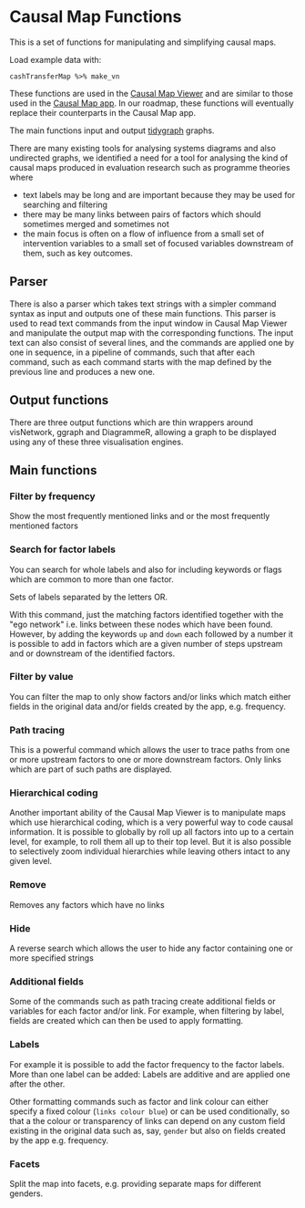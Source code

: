 # Causal Map Functions

This is a set of functions for manipulating and simplifying causal maps. 

Load example data with:

```
cashTransferMap %>% make_vn
```

These functions are used in the [Causal Map Viewer](https://causalmap.shinyapps.io/CausalMapViewer/) and are similar to those used in the [Causal Map app](http://causalmap.app). In our roadmap, these functions will eventually replace their counterparts in the Causal Map app. 

The main functions input and output [tidygraph](https://github.com/thomasp85/tidygraph) graphs. 

There are many existing tools for analysing systems diagrams and also undirected graphs, we identified a need for a tool for analysing the kind of causal maps produced in evaluation research such as programme theories where

- text labels may be long and are important because they may be used for searching and filtering
- there may be many links between pairs of factors which should sometimes merged and sometimes not
- the main focus is often on a flow of influence from a small set of intervention variables to a small set of focused variables downstream of them, such as key outcomes. 


## Parser

There is also a parser which takes text strings with a simpler command syntax as input and outputs one of these main functions. This parser is used to read text commands from the input window in Causal Map Viewer and manipulate the output map with the corresponding functions. The input text can also consist of several lines, and the commands are applied one by one in sequence, in a pipeline of commands, such that after each command, such as each command starts with the map defined by the previous line and produces a new one. 

## Output functions

There are three output functions which are thin wrappers around visNetwork, ggraph and DiagrammeR, allowing a graph to be displayed using any of these three visualisation engines. 


## Main functions

### Filter by frequency

Show the most frequently mentioned links and or the most frequently mentioned factors

### Search for factor labels 

You can search for whole labels and also for including keywords or flags which are common to more than one factor. 

Sets of labels separated by the letters OR. 

With this command, just the matching factors identified together with the "ego network" i.e. links between these nodes which have been found. However, by adding the keywords `up` and `down` each followed by a number it is possible to add in factors which are a given number of steps upstream and or downstream of the identified factors. 

### Filter by value

You can filter the map to only show factors and/or links which match either fields in the original data and/or fields created by the app, e.g. frequency.

### Path tracing

This is a powerful command which allows the user to trace paths from one or more upstream factors to one or more downstream factors. Only links which are part of such paths are displayed. 

### Hierarchical coding

Another important ability of the Causal Map Viewer is to manipulate maps which use hierarchical coding, which is a very powerful way to code causal information. It is possible to globally by roll up all factors into up to a certain level, for example, to roll them all up to their top level. But it is also possible to selectively zoom individual hierarchies while leaving others intact to any given level. 


### Remove

Removes any factors which have no links 


### Hide

A reverse search which allows the user to hide any factor containing one or more specified strings



### Additional fields

Some of the commands such as path tracing create additional fields or variables for each factor and/or link. For example, when filtering by label, fields are created which can then be used to apply formatting. 

### Labels

For example it is possible to add the factor frequency to the factor labels. More than one label can be added: Labels are additive and are applied one after the other. 

Other formatting commands such as factor and link colour can either specify a fixed colour (`links colour blue`) or can be used conditionally, so that a the colour or transparency of links can depend on any custom field existing in the original data such as, say, `gender` but also on fields created by the app e.g. frequency. 


### Facets

Split the map into facets, e.g. providing separate maps for different genders.


